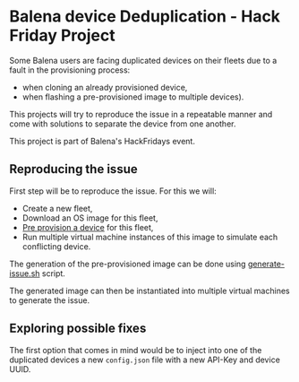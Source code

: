 # Balena device Deduplication - Hack Friday Project

Some Balena users are facing duplicated devices on their fleets due to a fault in the provisioning process:
- when cloning an already provisioned device,
- when flashing a pre-provisioned image to multiple devices). 

This projects will try to reproduce the issue in a repeatable manner and come with solutions to separate the device from one another. 

This project is part of Balena's HackFridays event.

## Reproducing the issue

First step will be to reproduce the issue. For this we will:
- Create a new fleet,
- Download an OS image for this fleet,
- [Pre provision a device](https://github.com/balena-io/balena-cli-advanced-masterclass#52-preregistering-a-device) for this fleet,
- Run multiple virtual machine instances of this image to simulate each conflicting device.

The generation of the pre-provisioned image can be done using [generate-issue.sh](generate-issue.sh) script.

The generated image can then be instantiated into multiple virtual machines to generate the issue.

## Exploring possible fixes

The first option that comes in mind would be to inject into one of the duplicated devices a new `config.json` file with a new API-Key and device UUID.


